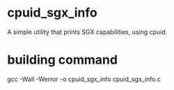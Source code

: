 # cpuid_sgx_info
A simple utility that prints SGX capabilities, using cpuid.

# building command
gcc -Wall -Werror -o  cpuid_sgx_info cpuid_sgx_info.c
